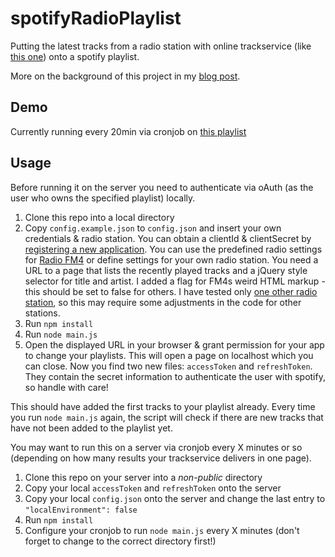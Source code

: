 # spotifyRadioPlaylist

Putting the latest tracks from a radio station with online trackservice (like [this one](http://fm4.orf.at/trackservicepopup/main)) onto a spotify playlist.

More on the background of this project in my [blog post](http://blog.chrisrohrer.de/radio-to-spotify-playlist/).

## Demo

Currently running every 20min via cronjob on [this playlist](https://play.spotify.com/user/radiolistenerbot/playlist/6prQq7S9saObANcQOddSTh)

## Usage

Before running it on the server you need to authenticate via oAuth (as the user who owns the specified playlist) locally.

1. Clone this repo into a local directory
2. Copy `config.example.json` to `config.json` and insert your own credentials & radio station.
You can obtain a clientId & clientSecret by [registering a new application](https://developer.spotify.com/my-applications/#!/applications).
You can use the predefined radio settings for [Radio FM4](http://fm4.orf.at) or define settings for your own radio station. You need a URL to a page that lists the recently played tracks and a jQuery style selector for title and artist. I added a flag for FM4s weird HTML markup - this should be set to false for others.
I have tested only [one other radio station](http://www.novaplanet.com/radionova), so this may require some adjustments in the code for other stations.
3. Run `npm install`
4. Run `node main.js`
5. Open the displayed URL in your browser & grant permission for your app to change your playlists. This will open a page on localhost which you can close. Now you find two new files: `accessToken` and `refreshToken`. They contain the secret information to authenticate the user with spotify, so handle with care!

This should have added the first tracks to your playlist already. Every time you run `node main.js` again, the script will check if there are new tracks that have not been added to the playlist yet.

You may want to run this on a server via cronjob every X minutes or so (depending on how many results your trackservice delivers in one page).

1. Clone this repo on your server into a _non-public_ directory
2. Copy your local `accessToken` and `refreshToken` onto the server
3. Copy your local `config.json` onto the server and change the last entry to `"localEnvironment": false`
4. Run `npm install`
5. Configure your cronjob to run `node main.js` every X minutes (don't forget to change to the correct directory first!)
